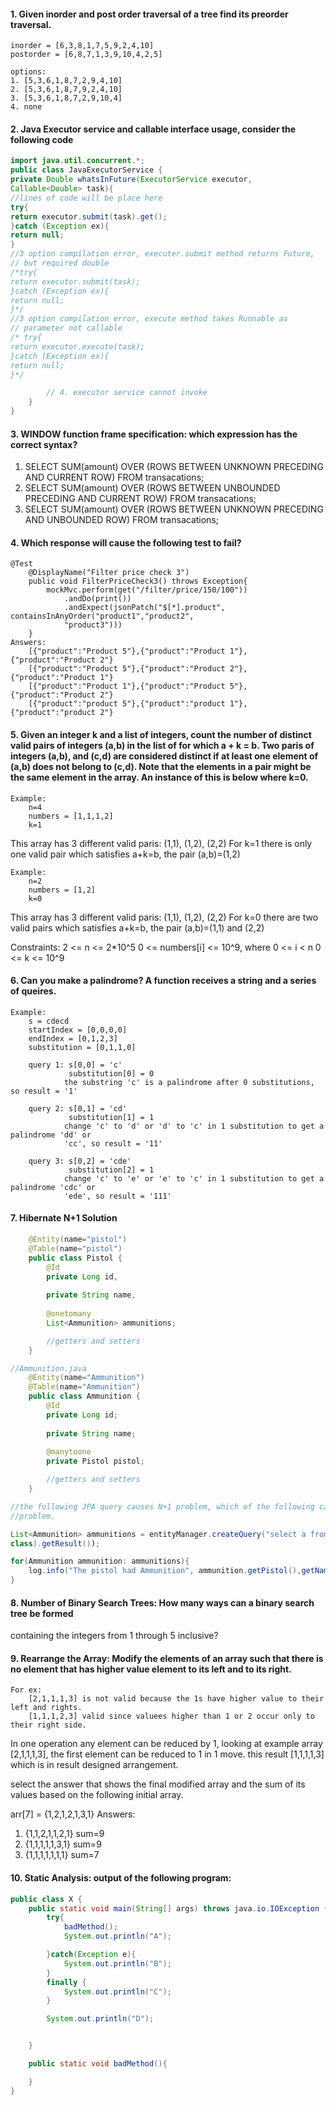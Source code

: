 #### 1. Given inorder and post order traversal of a tree find its preorder traversal.
````
inorder = [6,3,8,1,7,5,9,2,4,10]
postorder = [6,8,7,1,3,9,10,4,2,5]

options:
1. [5,3,6,1,8,7,2,9,4,10]
2. [5,3,6,1,8,7,9,2,4,10]
3. [5,3,6,1,8,7,2,9,10,4]
4. none
````
#### 2. Java Executor service and callable interface usage, consider the following code
```` java
import java.util.concurrent.*;
public class JavaExecutorService {
private Double whatsInFuture(ExecutorService executor,
Callable<Double> task){
//lines of code will be place here
try{
return executor.submit(task).get();
}catch (Exception ex){
return null;
}
//3 option compilation error, executer.submit method returns Future,
// but required double
/*try{
return executor.submit(task);
}catch (Exception ex){
return null;
}*/
//3 option compilation error, execute method takes Runnable as
// parameter not callable
/* try{
return executor.execute(task);
}catch (Exception ex){
return null;
}*/

        // 4. executor service cannot invoke
    }
}
````

#### 3. WINDOW function frame specification: which expression has the correct syntax?
1. SELECT SUM(amount) OVER (ROWS BETWEEN UNKNOWN PRECEDING AND CURRENT ROW) FROM transacations;
2. SELECT SUM(amount) OVER (ROWS BETWEEN UNBOUNDED PRECEDING AND CURRENT ROW) FROM transacations;
3. SELECT SUM(amount) OVER (ROWS BETWEEN UNKNOWN PRECEDING AND UNBOUNDED ROW) FROM transacations;

#### 4. Which response will cause the following test to fail?
````
@Test
    @DisplayName("Filter price check 3")
    public void FilterPriceCheck3() throws Exception{
        mockMvc.perform(get("/filter/price/150/100"))
            .andDo(print())
            .andExpect(jsonPatch("$[*].product", containsInAnyOrder("product1","product2",
            "product3")))
    }
Answers:
    [{"product":"Product 5"},{"product":"Product 1"},{"product":"Product 2"}
    [{"product":"Product 5"},{"product":"Product 2"},{"product":"Product 1"}
    [{"product":"Product 1"},{"product":"Product 5"},{"product":"Product 2"}
    [{"product":"product 5"},{"product":"product 1"},{"product":"product 2"}
````

#### 5. Given an integer  k and a list of integers, count the number of distinct valid pairs of integers (a,b) in the list of for which a + k = b. Two paris of integers (a,b), and (c,d) are considered distinct if at least one element of (a,b) does not belong to (c,d). Note that the elements in a pair might be the same element in the array. An instance of this is below where k=0.
    Example:
        n=4
        numbers = [1,1,1,2]
        k=1
This array has 3 different valid paris: (1,1), (1,2), (2,2)
For k=1 there is only one valid pair which satisfies a+k=b, the pair (a,b)=(1,2)

    Example:
        n=2
        numbers = [1,2]
        k=0
This array has 3 different valid paris: (1,1), (1,2), (2,2)
For k=0 there are two valid pairs which satisfies a+k=b, the pair (a,b)=(1,1)  and (2,2)

Constraints:
    2 <= n <= 2*10^5
    0 <= numbers[i] <= 10^9, where 0 <= i < n
    0 <= k <= 10^9

#### 6. Can you make a palindrome? A function receives a string and a series of queires.
    Example:
        s = cdecd
        startIndex = [0,0,0,0]
        endIndex = [0,1,2,3]
        substitution = [0,1,1,0]

        query 1: s[0,0] = 'c'
                 substitution[0] = 0
                the substring 'c' is a palindrome after 0 substitutions, so result = '1'

        query 2: s[0,1] = 'cd'
                 substitution[1] = 1
                change 'c' to 'd' or 'd' to 'c' in 1 substitution to get a palindrome 'dd' or 
                'cc', so result = '11'

        query 3: s[0,2] = 'cde'
                 substitution[2] = 1
                change 'c' to 'e' or 'e' to 'c' in 1 substitution to get a palindrome 'cdc' or 
                'ede', so result = '111'

#### 7. Hibernate N+1 Solution
````java
    @Entity(name="pistol")
    @Table(name="pistol")
    public class Pistol {
        @Id
        private Long id,
        
        private String name,
        
        @onetomany
        List<Ammunition> ammunitions;

        //getters and setters
    }

//Ammunition.java
    @Entity(name="Ammunition")
    @Table(name="Ammunition")
    public class Ammunition {
        @Id
        private Long id;
        
        private String name;
        
        @manytoone
        private Pistol pistol;

        //getters and setters
    }

//the following JPA query causes N+1 problem, which of the following can be used to solve this N+1 
//problem.

List<Ammunition> ammunitions = entityManager.createQuery("select a from Ammunition a, Ammunition.
class).getResult());

for(Ammunition ammunition: ammunitions){
    log.info("The pistol had Ammunition", ammunition.getPistol(),getName());
}
````
#### 8. Number of Binary Search Trees: How many ways can a binary search tree be formed 
containing the integers from 1 through 5 inclusive?

#### 9. Rearrange the Array: Modify the elements of an array such that there is no element that has higher value element to its left and to its right.

    For ex:
        [2,1,1,1,3] is not valid because the 1s have higher value to their left and rights.
        [1,1,1,2,3] valid since valuees higher than 1 or 2 occur only to their right side.

In one operation any element can be reduced by 1, looking at example array [2,1,1,1,3], the 
first element can be reduced to 1 in 1 move. this result [1,1,1,1,3] which is in result designed 
arrangement.

select the answer that shows the final modified array and the sum of its values based on the 
following initial array.

arr[7] = {1,2,1,2,1,3,1}
Answers:
1. {1,1,2,1,1,2,1} sum=9
2. {1,1,1,1,1,3,1} sum=9
3. {1,1,1,1,1,1,1} sum=7

#### 10. Static Analysis: output of the following program:

````java
public class X {
    public static void main(String[] args) throws java.io.IOException {
        try{
            badMethod();
            System.out.println("A");

        }catch(Exception e){
            System.out.println("B");
        }
        finally {
            System.out.println("C");
        }

        System.out.println("D");


    }

    public static void badMethod(){

    }
}

````